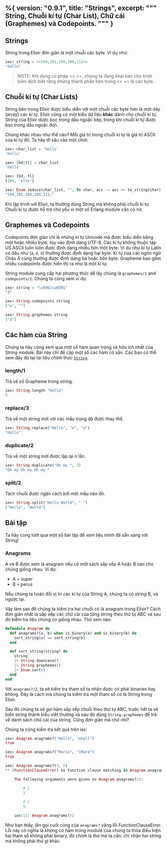 %{
  version: "0.9.1",
  title: "Strings",
  excerpt: """
  String, Chuỗi kí tự (Char List), Chữ cái (Graphemes) và Codepoints.
  """
}
---

## Strings

String trong Elixir đơn giản là một chuỗi các byte. Ví dụ như:

```elixir
iex> string = <<104,101,108,108,111>>
"hello"
```

>NOTE: Khi dùng cú pháp << >>, chúng ta đang khai báo cho trình biên dịch biết rằng những thành phần bên trong << >> là các byte.

## Chuỗi kí tự (Char Lists)

String bên trong Elixir được biểu diễn với một chuỗi các byte hơn là một dãy (array) các kí tự. Elixir cũng có một kiểu dữ liệu **khác** dành cho chuỗi kí tự. String của Elixir được bọc trong dấu ngoặc kép, trong khi chuỗi kí tự được bọc trong dấu ngoặc đơn.

Chúng khác nhau như thế nào? Mỗi giá trị trong chuỗi kí tự là giá trị ASCII của kí tự đó. Ta hãy đi sâu vào một chút:

```elixir
iex> char_list = 'hello'
'hello'

iex> [hd|tl] = char_list
'hello'

iex> {hd, tl}
{104, 'ello'}

iex> Enum.reduce(char_list, "", fn char, acc -> acc <> to_string(char) <> "," end)
"104,101,108,108,111,"
```

Khi lập trình với Elixir, ta thường dùng String mà không phải chuỗi kí tự. Chuỗi kí tự được hỗ trợ chủ yếu vì một số Erlang module cần có nó.

## Graphemes và Codepoints

Codepoints đơn giản chỉ là những kí tự Unicode mà được biểu diễn bằng một hoặc nhiều byte, tùy vào định dạng UTF-8. Các kí tự không thuộc tập US ASCII luôn luôn được định dạng nhiều hơn một byte. Ví dụ như kí tự Latin có dấu như (`á`, `è`, `ô`) thường được định dạng hai byte. Kí tự của các ngôn ngữ Châu Á cũng thường được định dạng ba hoặc bốn byte. Grapheme bao gồm nhiều codepoints được hiển thị ra như là một kí tự.

String module cung cấp hai phương thức để lấy chúng là `graphemes/1` and `codepoints/1`. Chúng ta cũng xem ví dụ:

```elixir
iex> string = "\u0061\u0301"
"á"

iex> String.codepoints string
["a", "́"]

iex> String.graphemes string
["á"]
```

## Các hàm của String

Chúng ta hãy cùng xem qua một số hàm quan trọng và hữu ích nhất của String module. Bài này chỉ đề cập một số các hàm có sẵn. Các bạn có thể xem đầy đủ tại tài liệu chính thức [`String`](https://hexdocs.pm/elixir/String.html).

### length/1

Trả về số Grapheme trong string.

```elixir
iex> String.length "Hello"
5
```

### replace/3

Trả về một string mới với các mẫu trùng đã được thay thế.

```elixir
iex> String.replace("Hello", "e", "a")
"Hallo"
```

### duplicate/2

Trả về một string mới được lặp lại n lần.

```elixir
iex> String.duplicate("Oh my ", 3)
"Oh my Oh my Oh my "
```

### split/2

Tách chuỗi được ngăn cách bởi một mẫu nào đó.

```elixir
iex> String.split("Hello World", " ")
["Hello", "World"]
```

## Bài tập

Ta hãy cùng lướt qua một số bài tập để xem liệu mình đã sẵn sàng với String!

### Anagrams

A và B được xem là anagram nếu có một sách sắp xếp A hoặc B sao cho chúng giống nhau. Ví dụ:

+ A = super
+ B = perus

Nếu chúng ta hoán đổi vị trí các kí tự của String A, chúng ta có string B, và ngược lại.

Vậy làm sao để chúng ta kiểm tra hai chuỗi có là anagram trong Elixir? Cách đơn giản nhất là sắp xếp các chữ cái của từng string theo thứ tự ABC và sau đó kiểm tra liệu chúng có giống nhau. Thử xem nào:

```elixir
defmodule Anagram do
  def anagrams?(a, b) when is_binary(a) and is_binary(b) do
    sort_string(a) == sort_string(b)
  end

  def sort_string(string) do
    string
    |> String.downcase()
    |> String.graphemes()
    |> Enum.sort()
  end
end
```

Với `anagrams?/2`, ta sẽ kiểm tra tham số ta nhận được có phải binaries hay không. Đây là cách mà chúng ta kiểm tra một tham số có là String trong Elixir.

Sau đó chúng ta sẽ gọi hàm sắp sếp chuỗi theo thứ tự ABC, trước hết ta sẽ biến string thành kiểu viết thường và sau đó dùng `String.graphemes` để trả về danh sách chữ cái của string. Cũng đơn giản mà chứ nhỉ?

Chúng ta cũng kiểm tra kết quả trên iex:

```elixir
iex> Anagram.anagrams?("Hello", "ohell")
true

iex> Anagram.anagrams?("María", "íMara")
true

iex> Anagram.anagrams?(3, 5)
** (FunctionClauseError) no function clause matching in Anagram.anagrams?/2

    The following arguments were given to Anagram.anagrams?/2:

        # 1
        3

        # 2
        5

    iex:11: Anagram.anagrams?/2
```

Như bạn thấy, lần gọi cuối cùng của `anagrams?` văng lỗi FunctionClauseError. Lỗi này có nghĩa là không có hàm trong module của chúng ta thỏa điều kiện hai tham số không phải binary, đó chính là thứ mà ta cần: chỉ nhận hai string mà không phải thứ gì khác.
